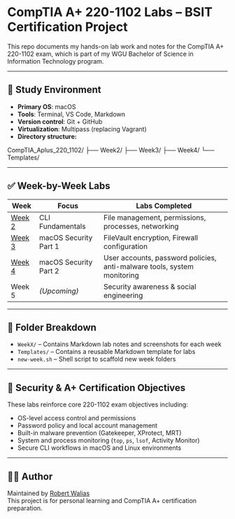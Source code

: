 # CompTIA A+ 220-1102 Labs – BSIT Certification Project

This repo documents my hands-on lab work and notes for the CompTIA A+ 220-1102 exam, which is part of my WGU Bachelor of Science in Information Technology program.

---

## 🧠 Study Environment

- **Primary OS**: macOS
- **Tools**: Terminal, VS Code, Markdown
- **Version control**: Git + GitHub
- **Virtualization**: Multipass (replacing Vagrant)
- **Directory structure:**

CompTIA_Aplus_220_1102/
├── Week2/
├── Week3/
├── Week4/
└── Templates/


---

## ✅ Week-by-Week Labs

| Week | Focus | Labs Completed |
|------|-------|----------------|
| [Week 2](Week2) | CLI Fundamentals | File management, permissions, processes, networking |
| [Week 3](Week3) | macOS Security Part 1 | FileVault encryption, Firewall configuration |
| [Week 4](Week4) | macOS Security Part 2 | User accounts, password policies, anti-malware tools, system monitoring |
| Week 5 | *(Upcoming)* | Security awareness & social engineering |

---

## 📂 Folder Breakdown

- `WeekX/` – Contains Markdown lab notes and screenshots for each week
- `Templates/` – Contains a reusable Markdown template for labs
- `new-week.sh` – Shell script to scaffold new week folders

---

## 🔐 Security & A+ Certification Objectives

These labs reinforce core 220-1102 exam objectives including:

- OS-level access control and permissions
- Password policy and local account management
- Built-in malware prevention (Gatekeeper, XProtect, MRT)
- System and process monitoring (`top`, `ps`, `lsof`, Activity Monitor)
- Secure CLI workflows in macOS and Linux environments

---

## 👨‍💻 Author

Maintained by [Robert Walias](https://github.com/Robert2226)  
This project is for personal learning and CompTIA A+ certification preparation.


